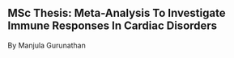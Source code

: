 ## MSc Thesis: Meta-Analysis To Investigate Immune Responses In Cardiac Disorders

   By Manjula Gurunathan 
